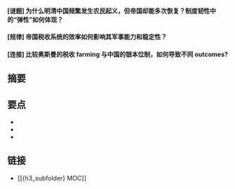 #### [谜题] 为什么明清中国频繁发生农民起义，但帝国却能多次恢复？制度韧性中的“弹性”如何体现？


#### [规律] 帝国税收系统的效率如何影响其军事能力和稳定性？


#### [连接] 比较奥斯曼的税收 farming 与中国的银本位制，如何导致不同 outcomes?


## 摘要


## 要点

- 
- 
- 

## 链接

- [[{h3_subfolder} MOC]]
